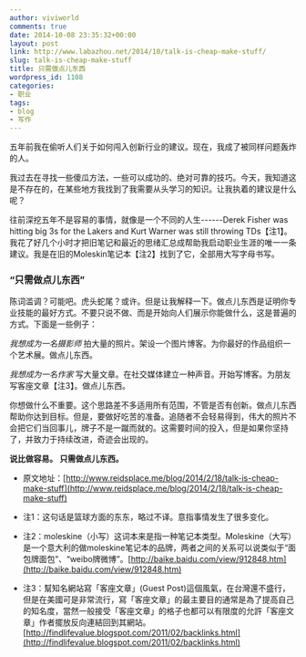 ```yaml
---
author: viviworld
comments: true
date: 2014-10-08 23:35:32+00:00
layout: post
link: http://www.labazhou.net/2014/10/talk-is-cheap-make-stuff/
slug: talk-is-cheap-make-stuff
title: 只需做点儿东西
wordpress_id: 1108
categories:
- 职业
tags:
- blog
- 写作
---
```


五年前我在偷听人们关于如何闯入创新行业的建议。现在，我成了被同样问题轰炸的人。

我过去在寻找一些傻瓜方法，一些可以成功的、绝对可靠的技巧。今天，我知道这是不存在的，在某些地方我找到了我需要从头学习的知识。让我执着的建议是什么呢？

往前深挖五年不是容易的事情，就像是一个不同的人生------Derek Fisher was hitting big 3s for the Lakers and Kurt Warner was still throwing TDs【注1】。我花了好几个小时才把旧笔记和最近的思绪汇总成帮助我启动职业生涯的唯一一条建议。我是在旧的Moleskin笔记本【注2】找到了它，全部用大写字母书写。


### “只需做点儿东西”


陈词滥调？可能吧。虎头蛇尾？或许。但是让我解释一下。做点儿东西是证明你专业技能的最好方式。不要只说不做、而是开始向人们展示你能做什么，这是普遍的方式。下面是一些例子：

_我想成为一名摄影师_
拍大量的照片。架设一个图片博客。为你最好的作品组织一个艺术展。做点儿东西。

_我想成为一名作家_
写大量文章。在社交媒体建立一种声音。开始写博客。为朋友写客座文章【注3】。做点儿东西。

你想做什么不重要。这个思路差不多适用所有范围，不管是否有创新。做点儿东西帮助你达到目标。但是，要做好吃苦的准备。追随者不会轻易得到，伟大的照片不会把它们当回事儿，牌子不是一蹴而就的。这需要时间的投入，但是如果你坚持了，并致力于持续改进，奇迹会出现的。

**说比做容易。**
**只需做点儿东西。**



	
  * 原文地址：[http://www.reidsplace.me/blog/2014/2/18/talk-is-cheap-make-stuff](http://www.reidsplace.me/blog/2014/2/18/talk-is-cheap-make-stuff)

	
  * 注1：这句话是篮球方面的东东，略过不译。意指事情发生了很多变化。

	
  * 注2：moleskine（小写）这词本来是指一种笔记本类型。Moleskine（大写）是一个意大利的做moleskine笔记本的品牌，两者之间的关系可以说类似于“面包牌面包”、“weibo牌微博”。[http://baike.baidu.com/view/912848.htm](http://baike.baidu.com/view/912848.htm)

	
  * 注3：幫知名網站寫「客座文章」(Guest Post)這個風氣，在台灣還不盛行，但是在美國可是非常流行，寫「客座文章」的最主要目的通常是為了提高自己的知名度，當然一般接受「客座文章」的格子也都可以有限度的允許「客座文章」作者擺放反向連結回到其網站。[http://findlifevalue.blogspot.com/2011/02/backlinks.html](http://findlifevalue.blogspot.com/2011/02/backlinks.html)


